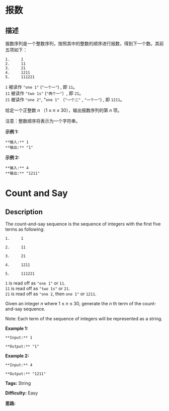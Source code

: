 # 报数

## 描述

报数序列是一个整数序列，按照其中的整数的顺序进行报数，得到下一个数。其前五项如下：

    
    
    1.     1
    2.     11
    3.     21
    4.     1211
    5.     111221
    

`1` 被读作  `"one 1"`  (`"一个一"`) , 即 `11`。  
`11` 被读作 `"two 1s"` (`"两个一"`）, 即 `21`。  
`21` 被读作 `"one 2"`,  "`one 1"` （`"一个二"` ,  `"一个一"`) , 即 `1211`。

给定一个正整数 _n_ （1 ≤  _n_  ≤ 30），输出报数序列的第 _n_ 项。

注意：整数顺序将表示为一个字符串。



**示例  1:**

    
    
    **输入:** 1
    **输出:** "1"
    

**示例 2:**

    
    
    **输入:** 4
    **输出:** "1211"
    



# Count and Say

## Description



The count-and-say sequence is the sequence of integers with the first five terms as following:

    
    
    1.     1
    2.     11
    3.     21
    4.     1211
    5.     111221
    

`1` is read off as `"one 1"` or `11`.  
`11` is read off as `"two 1s"` or `21`.  
`21` is read off as `"one 2`, then `one 1"` or `1211`.

Given an integer _n_  where 1 ≤ _n_ ≤ 30, generate the _n_ th term of the count-and-say sequence.

Note: Each term of the sequence of integers will be represented as a string.



**Example 1:**

    
    
    **Input:** 1
    **Output:** "1"
    

**Example 2:**

    
    
    **Input:** 4
    **Output:** "1211"


**Tags:** String

**Difficulty:** Easy

**思路:**
